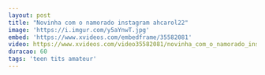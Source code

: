 ```yaml
---
layout: post
title: "Novinha com o namorado instagram ahcarol22"
image: 'https://i.imgur.com/y5aYnwT.jpg'
embed: 'https://www.xvideos.com/embedframe/35582081'
video: https://www.xvideos.com/video35582081/novinha_com_o_namorado_instagram_ahcarol22
duracao: 60
tags: 'teen tits amateur'
---
```

